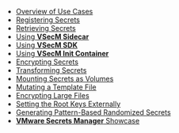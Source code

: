 <!--
# /*
# |    Protect your secrets, protect your sensitive data.
# :    Explore VMware Secrets Manager docs at https://vsecm.com/
# </
# <>/  keep your secrets... secret
# >/
# <>/' Copyright 2023-present VMware Secrets Manager contributors.
# >/'  SPDX-License-Identifier: BSD-2-Clause
# */
-->

* [Overview of Use Cases](@/documentation/use-cases/overview.md)
* [Registering Secrets](@/documentation/use-cases/registering-secrets.md)
* [Retrieving Secrets](@/documentation/use-cases/retrieving-secrets.md)
* [Using **VSecM Sidecar**](@/documentation/use-cases/sidecar.md)
* [Using **VSecM SDK**](@/documentation/use-cases/vsecm-sdk.md)
* [Using **VSecM Init Container**](@/documentation/use-cases/init-container.md)
* [Encrypting Secrets](@/documentation/use-cases/encrypt.md)
* [Transforming Secrets](@/documentation/use-cases/transform.md)
* [Mounting Secrets as Volumes](@/documentation/use-cases/mounting-secrets.md)
* [Mutating a Template File](@/documentation/use-cases/template-files.md)
* [Encrypting Large Files](@/documentation/use-cases/large-files.md)
* [Setting the Root Keys Externally](@/documentation/use-cases/root-key.md)
* [Generating Pattern-Based Randomized Secrets](@/documentation/use-cases/randomized-secrets.md)
* [**VMware Secrets Manager** Showcase](@/showcase/vsecm.md)
